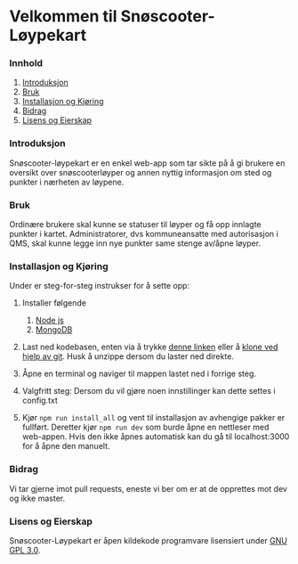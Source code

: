 # Velkommen til Snøscooter-Løypekart

### Innhold

1. [Introduksjon](#introduksjon)
2. [Bruk](#bruk)
3. [Installasjon og Kjøring](#installasjon-og-kjøring)
4. [Bidrag](#bidrag)
5. [Lisens og Eierskap](#lisens-og-eierskap)


### Introduksjon

Snøscooter-løypekart er en enkel web-app som tar sikte på å gi brukere en oversikt over snøscooterløyper og annen nyttig informasjon om sted og punkter i nærheten av løypene.

### Bruk

Ordinære brukere skal kunne se statuser til løyper og få opp innlagte punkter i kartet. Administratorer, dvs kommuneansatte med autorisasjon i QMS, skal kunne legge inn nye punkter same stenge av/åpne løyper.

### Installasjon og Kjøring

Under er steg-for-steg instrukser for å sette opp:

1. Installer følgende
    1. [Node js](https://nodejs.org)
    2. [MongoDB](https://www.mongodb.com/try/download/community?tck=docs_server)

2. Last ned kodebasen, enten via å trykke [denne linken](https://github.com/norkart-student-dev/Snoscooter-Loypekart/archive/master.zip) eller å [klone ved hjelp av git](https://www.git-scm.com/docs/git-clone). Husk å unzippe dersom du laster ned direkte.

3. Åpne en terminal og naviger til mappen lastet ned i forrige steg.

4. Valgfritt steg: Dersom du vil gjøre noen innstillinger kan dette settes i config.txt

4. Kjør ``npm run install_all`` og vent til installasjon av avhengige pakker er fullført. Deretter kjør ``npm run dev`` som burde åpne en nettleser med web-appen. Hvis den ikke åpnes automatisk kan du gå til localhost:3000 for å åpne den manuelt.

### Bidrag

Vi tar gjerne imot pull requests, eneste vi ber om er at de opprettes mot dev og ikke master.

### Lisens og Eierskap
Snøscooter-Løypekart er åpen kildekode programvare lisensiert under [GNU GPL 3.0](https://www.gnu.org/licenses/gpl-3.0.en.html).